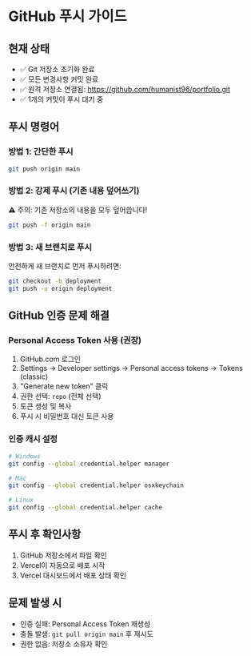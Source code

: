 # GitHub 푸시 가이드

## 현재 상태
- ✅ Git 저장소 초기화 완료
- ✅ 모든 변경사항 커밋 완료
- ✅ 원격 저장소 연결됨: https://github.com/humanist96/portfolio.git
- ✅ 1개의 커밋이 푸시 대기 중

## 푸시 명령어

### 방법 1: 간단한 푸시
```bash
git push origin main
```

### 방법 2: 강제 푸시 (기존 내용 덮어쓰기)
⚠️ 주의: 기존 저장소의 내용을 모두 덮어씁니다!
```bash
git push -f origin main
```

### 방법 3: 새 브랜치로 푸시
안전하게 새 브랜치로 먼저 푸시하려면:
```bash
git checkout -b deployment
git push -u origin deployment
```

## GitHub 인증 문제 해결

### Personal Access Token 사용 (권장)
1. GitHub.com 로그인
2. Settings → Developer settings → Personal access tokens → Tokens (classic)
3. "Generate new token" 클릭
4. 권한 선택: `repo` (전체 선택)
5. 토큰 생성 및 복사
6. 푸시 시 비밀번호 대신 토큰 사용

### 인증 캐시 설정
```bash
# Windows
git config --global credential.helper manager

# Mac
git config --global credential.helper osxkeychain

# Linux
git config --global credential.helper cache
```

## 푸시 후 확인사항
1. GitHub 저장소에서 파일 확인
2. Vercel이 자동으로 배포 시작
3. Vercel 대시보드에서 배포 상태 확인

## 문제 발생 시
- 인증 실패: Personal Access Token 재생성
- 충돌 발생: `git pull origin main` 후 재시도
- 권한 없음: 저장소 소유자 확인